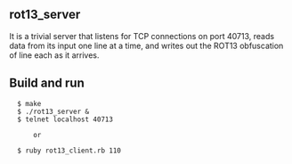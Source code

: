 rot13_server
------------

It is a trivial server that listens for TCP connections on port 40713, reads data from its input one line at a time, and writes out the ROT13
obfuscation of line each as it arrives.

## Build and run

```
  $ make
  $ ./rot13_server &
  $ telnet localhost 40713

      or

  $ ruby rot13_client.rb 110

